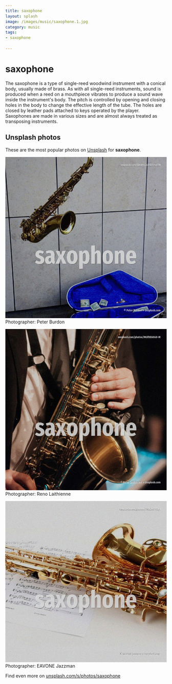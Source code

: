 ```yaml
---
title: saxophone
layout: splash
image: /images/music/saxophone.1.jpg
category: music
tags:
- saxophone

---
```

# saxophone

The saxophone is a type of single-reed woodwind instrument with a conical body, usually made of 
brass.
As with all single-reed instruments, sound is produced when a reed on a mouthpiece vibrates to 
produce a sound wave inside the instrument's body.
The pitch is controlled by opening and closing holes in the body to change the effective length of 
the tube.
The holes are closed by leather pads attached to keys operated by the player.
Saxophones are made in various sizes and are almost always treated as transposing instruments.

 
## Unsplash photos
These are the most popular photos on [Unsplash](https://unsplash.com) for **saxophone**.
 
![saxophone](/images/music/saxophone.1.jpg)
Photographer:  Peter Burdon
 
![saxophone](/images/music/saxophone.2.jpg)
Photographer:  Reno Laithienne
 
![saxophone](/images/music/saxophone.3.jpg)
Photographer:  EAVONE Jazzman
 
Find even more on [unsplash.com/s/photos/saxophone](https://unsplash.com/s/photos/saxophone)
 
